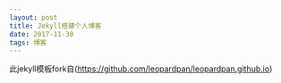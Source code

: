 ```yaml
---
layout: post
title: Jekyll搭建个人博客
date: 2017-11-30
tags: 博客   
---
```


此jekyll模板fork自(https://github.com/leopardpan/leopardpan.github.io)
